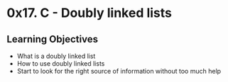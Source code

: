 
# 0x17. C - Doubly linked lists

## Learning Objectives

- What is a doubly linked list
- How to use doubly linked lists
- Start to look for the right source of information without too much help


